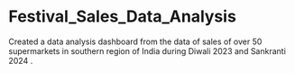 # Festival_Sales_Data_Analysis
Created a data analysis dashboard from the data of sales of over 50 supermarkets in southern region of India during Diwali 2023 and Sankranti 2024 .
